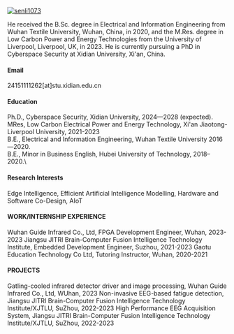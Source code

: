 

[![senli1073](https://img.shields.io/badge/senli1073-github-blue?logo=github)](https://github.com/senli1073)

He received the B.Sc. degree in Electrical and Information Engineering from Wuhan Textile University, Wuhan, China, in 2020, and the M.Res. degree in Low Carbon Power and Energy Technologies from the University of Liverpool, Liverpool, UK, in 2023. He is currently pursuing a PhD in Cyberspace Security at Xidian University, Xi'an, China.

#### Email
24151111262[at]stu.xidian.edu.cn

#### Education
Ph.D., Cyberspace Security, Xidian University, 2024—2028 (expected).\
MRes, Low Carbon Electrical Power and Energy Technology, Xi'an Jiaotong-Liverpool University, 2021-2023\
B.E., Electrical and Information Engineering, Wuhan Textile University 2016—2020.\
B.E., Minor in Business English, Hubei University of Technology, 2018–2020.\

#### Research Interests
Edge Intelligence, Efficient Artificial Intelligence Modelling, Hardware and Software Co-Design, AIoT



####  WORK/INTERNSHIP EXPERIENCE

Wuhan Guide Infrared Co., Ltd, FPGA Development Engineer, Wuhan, 2023-2023
Jiangsu JITRI Brain-Computer Fusion Intelligence Technology Institute, Embedded Development Engineer, Suzhou, 2021-2023
Gaotu Education Technology Co Ltd, Tutoring Instructor, Wuhan, 2020-2021



####  PROJECTS
Gatling-cooled infrared detector driver and image processing, Wuhan Guide Infrared Co., Ltd, WUhan, 2023
Non-invasive EEG-based fatigue detection, Jiangsu JITRI Brain-Computer Fusion Intelligence Technology Institute/XJTLU, SuZhou, 2022-2023
High Performance EEG Acquisition System, Jiangsu JITRI Brain-Computer Fusion Intelligence Technology Institute/XJTLU, SuZhou, 2022-2023